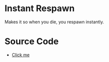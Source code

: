 # Instant Respawn

Makes it so when you die, you respawn instantly.


# Source Code

 * [Click me](https://github.com/OMEGAlinc/InstantRespawnGD)
